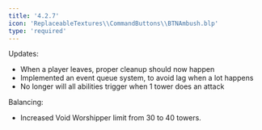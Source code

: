 ```yaml
---
title: '4.2.7'
icon: 'ReplaceableTextures\\CommandButtons\\BTNAmbush.blp'
type: 'required'
---
```

Updates:
 - When a player leaves, proper cleanup should now happen
 - Implemented an event queue system, to avoid lag when a lot happens
 - No longer will all abilities trigger when 1 tower does an attack


Balancing:
 - Increased Void Worshipper limit from 30 to 40 towers.
